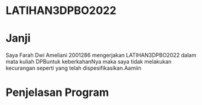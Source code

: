 # LATIHAN3DPBO2022

# Janji
Saya Farah Dwi Ameliani 2001286 mengerjakan LATIHAN3DPBO2022 dalam mata kuliah DPBuntuk keberkahanNya maka saya tidak melakukan kecurangan seperti yang telah dispesifikasikan.Aamiin

# Penjelasan Program
